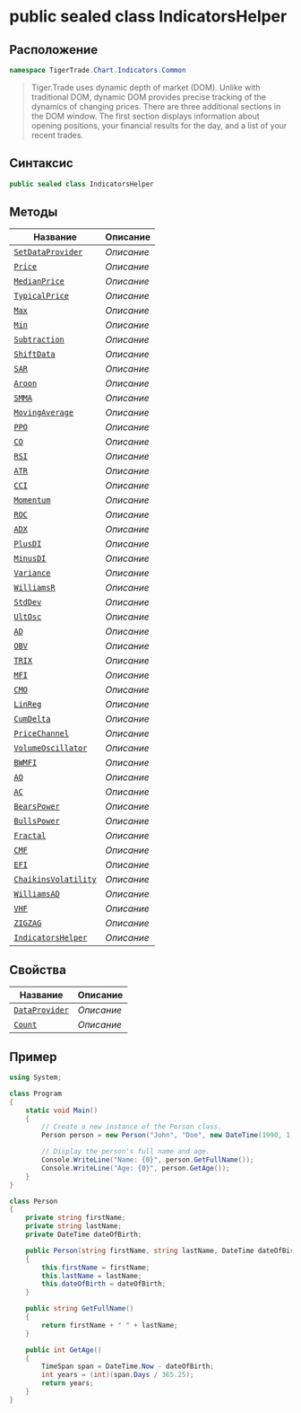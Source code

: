 
# public sealed class IndicatorsHelper
## Расположение
```csharp
namespace TigerTrade.Chart.Indicators.Common
```



> Tiger.Trade uses dynamic depth of market (DOM). Unlike with traditional DOM, dynamic DOM provides precise tracking of the dynamics of changing prices. There are three additional sections in the DOM window. The first section displays information about opening positions, your financial results for the day, and a list of your recent trades.

## Синтаксис
```csharp
public sealed class IndicatorsHelper
```


## Методы
| Название | Описание |
| --- | --- |
| [`SetDataProvider`](./IndicatorsHelper.cs/Методы/SetDataProvider.md) | *Описание* |
| [`Price`](./IndicatorsHelper.cs/Методы/Price.md) | *Описание* |
| [`MedianPrice`](./IndicatorsHelper.cs/Методы/MedianPrice.md) | *Описание* |
| [`TypicalPrice`](./IndicatorsHelper.cs/Методы/TypicalPrice.md) | *Описание* |
| [`Max`](./IndicatorsHelper.cs/Методы/Max.md) | *Описание* |
| [`Min`](./IndicatorsHelper.cs/Методы/Min.md) | *Описание* |
| [`Subtraction`](./IndicatorsHelper.cs/Методы/Subtraction.md) | *Описание* |
| [`ShiftData`](./IndicatorsHelper.cs/Методы/ShiftData.md) | *Описание* |
| [`SAR`](./IndicatorsHelper.cs/Методы/SAR.md) | *Описание* |
| [`Aroon`](./IndicatorsHelper.cs/Методы/Aroon.md) | *Описание* |
| [`SMMA`](./IndicatorsHelper.cs/Методы/SMMA.md) | *Описание* |
| [`MovingAverage`](./IndicatorsHelper.cs/Методы/MovingAverage.md) | *Описание* |
| [`PPO`](./IndicatorsHelper.cs/Методы/PPO.md) | *Описание* |
| [`CO`](./IndicatorsHelper.cs/Методы/CO.md) | *Описание* |
| [`RSI`](./IndicatorsHelper.cs/Методы/RSI.md) | *Описание* |
| [`ATR`](./IndicatorsHelper.cs/Методы/ATR.md) | *Описание* |
| [`CCI`](./IndicatorsHelper.cs/Методы/CCI.md) | *Описание* |
| [`Momentum`](./IndicatorsHelper.cs/Методы/Momentum.md) | *Описание* |
| [`ROC`](./IndicatorsHelper.cs/Методы/ROC.md) | *Описание* |
| [`ADX`](./IndicatorsHelper.cs/Методы/ADX.md) | *Описание* |
| [`PlusDI`](./IndicatorsHelper.cs/Методы/PlusDI.md) | *Описание* |
| [`MinusDI`](./IndicatorsHelper.cs/Методы/MinusDI.md) | *Описание* |
| [`Variance`](./IndicatorsHelper.cs/Методы/Variance.md) | *Описание* |
| [`WilliamsR`](./IndicatorsHelper.cs/Методы/WilliamsR.md) | *Описание* |
| [`StdDev`](./IndicatorsHelper.cs/Методы/StdDev.md) | *Описание* |
| [`UltOsc`](./IndicatorsHelper.cs/Методы/UltOsc.md) | *Описание* |
| [`AD`](./IndicatorsHelper.cs/Методы/AD.md) | *Описание* |
| [`OBV`](./IndicatorsHelper.cs/Методы/OBV.md) | *Описание* |
| [`TRIX`](./IndicatorsHelper.cs/Методы/TRIX.md) | *Описание* |
| [`MFI`](./IndicatorsHelper.cs/Методы/MFI.md) | *Описание* |
| [`CMO`](./IndicatorsHelper.cs/Методы/CMO.md) | *Описание* |
| [`LinReg`](./IndicatorsHelper.cs/Методы/LinReg.md) | *Описание* |
| [`CumDelta`](./IndicatorsHelper.cs/Методы/CumDelta.md) | *Описание* |
| [`PriceChannel`](./IndicatorsHelper.cs/Методы/PriceChannel.md) | *Описание* |
| [`VolumeOscillator`](./IndicatorsHelper.cs/Методы/VolumeOscillator.md) | *Описание* |
| [`BWMFI`](./IndicatorsHelper.cs/Методы/BWMFI.md) | *Описание* |
| [`AO`](./IndicatorsHelper.cs/Методы/AO.md) | *Описание* |
| [`AC`](./IndicatorsHelper.cs/Методы/AC.md) | *Описание* |
| [`BearsPower`](./IndicatorsHelper.cs/Методы/BearsPower.md) | *Описание* |
| [`BullsPower`](./IndicatorsHelper.cs/Методы/BullsPower.md) | *Описание* |
| [`Fractal`](./IndicatorsHelper.cs/Методы/Fractal.md) | *Описание* |
| [`CMF`](./IndicatorsHelper.cs/Методы/CMF.md) | *Описание* |
| [`EFI`](./IndicatorsHelper.cs/Методы/EFI.md) | *Описание* |
| [`ChaikinsVolatility`](./IndicatorsHelper.cs/Методы/ChaikinsVolatility.md) | *Описание* |
| [`WilliamsAD`](./IndicatorsHelper.cs/Методы/WilliamsAD.md) | *Описание* |
| [`VHF`](./IndicatorsHelper.cs/Методы/VHF.md) | *Описание* |
| [`ZIGZAG`](./IndicatorsHelper.cs/Методы/ZIGZAG.md) | *Описание* |
| [`IndicatorsHelper`](./IndicatorsHelper.cs/Методы/IndicatorsHelper.md) | *Описание* |

## Свойства
| Название | Описание |
| --- | --- |
| [`DataProvider`](./IndicatorsHelper.cs/Свойства/DataProvider.md) | *Описание* |
| [`Count`](./IndicatorsHelper.cs/Свойства/Count.md) | *Описание* |


## Пример
```csharp
using System;

class Program
{
    static void Main()
    {
        // Create a new instance of the Person class.
        Person person = new Person("John", "Doe", new DateTime(1990, 1, 1));

        // Display the person's full name and age.
        Console.WriteLine("Name: {0}", person.GetFullName());
        Console.WriteLine("Age: {0}", person.GetAge());
    }
}

class Person
{
    private string firstName;
    private string lastName;
    private DateTime dateOfBirth;

    public Person(string firstName, string lastName, DateTime dateOfBirth)
    {
        this.firstName = firstName;
        this.lastName = lastName;
        this.dateOfBirth = dateOfBirth;
    }

    public string GetFullName()
    {
        return firstName + " " + lastName;
    }

    public int GetAge()
    {
        TimeSpan span = DateTime.Now - dateOfBirth;
        int years = (int)(span.Days / 365.25);
        return years;
    }
}
```

